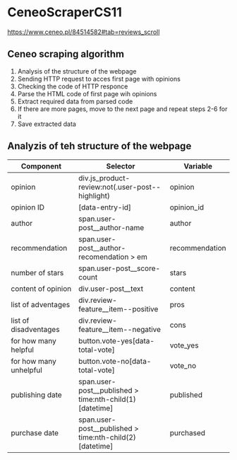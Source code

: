 # CeneoScraperCS11
https://www.ceneo.pl/84514582#tab=reviews_scroll 

## Ceneo scraping algorithm
1. Analysis of the structure of the webpage
2. Sending HTTP request to acces first page with opinions
3. Checking the code of HTTP responce
4. Parse the HTML code of first page wih opinions
5. Extract required data from parsed code
6. If there are more pages, move to the next page and repeat steps 2-6 for it
7. Save extracted data

## Analyzis of teh structure of the webpage
|Component|Selector|Variable|
|---------|--------|--------|
|opinion|div.js_product-review:not(.user-post--highlight)|opinion|
|opinion ID|[data-entry-id]|opinion_id|
|author|span.user-post__author-name|author|
|recommendation|span.user-post__author-recomendation > em|recommendation|
|number of stars|span.user-post__score-count|stars|
|content of opinion|div.user-post__text|content|
|list of adventages|div.review-feature__item--positive|pros|
|list of disadventages|div.review-feature__item--negative|cons|
|for how many helpful|button.vote-yes[data-total-vote]|vote_yes|
|for how many unhelpful|button.vote-no[data-total-vote]|vote_no|
|publishing date|span.user-post__published > time:nth-child(1)[datetime]|published|
|purchase date|span.user-post__published > time:nth-child(2)[datetime]|purchased|